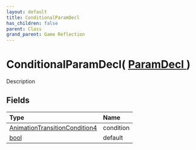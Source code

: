 ```yaml
---
layout: default
title: ConditionalParamDecl
has_children: false
parent: Class
grand_parent: Game Reflection
---
```

# ConditionalParamDecl( [ ParamDecl ](/docs/game-reflection/classes/param_decl) )
Description 

## Fields

| Type | Name |
|:-------------|:--------------|
| [AnimationTransitionCondition4](/docs/game-reflection/components/animation_transition_condition4) | condition |
| [bool](/docs/game-reflection/components/bool) | default |


